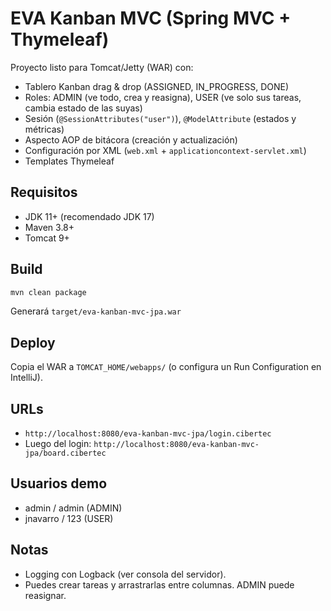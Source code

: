 # EVA Kanban MVC (Spring MVC + Thymeleaf)

Proyecto listo para Tomcat/Jetty (WAR) con:
- Tablero Kanban drag & drop (ASSIGNED, IN_PROGRESS, DONE)
- Roles: ADMIN (ve todo, crea y reasigna), USER (ve solo sus tareas, cambia estado de las suyas)
- Sesión (`@SessionAttributes("user")`), `@ModelAttribute` (estados y métricas)
- Aspecto AOP de bitácora (creación y actualización)
- Configuración por XML (`web.xml` + `applicationcontext-servlet.xml`)
- Templates Thymeleaf

## Requisitos
- JDK 11+ (recomendado JDK 17)
- Maven 3.8+
- Tomcat 9+

## Build
```bash
mvn clean package
```
Generará `target/eva-kanban-mvc-jpa.war`

## Deploy
Copia el WAR a `TOMCAT_HOME/webapps/` (o configura un Run Configuration en IntelliJ).

## URLs
- `http://localhost:8080/eva-kanban-mvc-jpa/login.cibertec`
- Luego del login: `http://localhost:8080/eva-kanban-mvc-jpa/board.cibertec`

## Usuarios demo
- admin / admin  (ADMIN)
- jnavarro / 123 (USER)

## Notas
- Logging con Logback (ver consola del servidor).
- Puedes crear tareas y arrastrarlas entre columnas. ADMIN puede reasignar.
